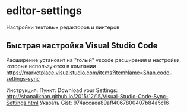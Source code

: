 # editor-settings
Настройки тектовых редакторов и линтеров



## Быстрая настройка Visual Studio Code 
Расширение установит на "голый" vscode расширения и настройки, которые используются в компании
https://marketplace.visualstudio.com/items?itemName=Shan.code-settings-sync

Инструкция. Пункт: Download your Settings: http://shanalikhan.github.io/2015/12/15/Visual-Studio-Code-Sync-Settings.html
Указать Gist: 974accaea89aff4067800407b84a5c16
